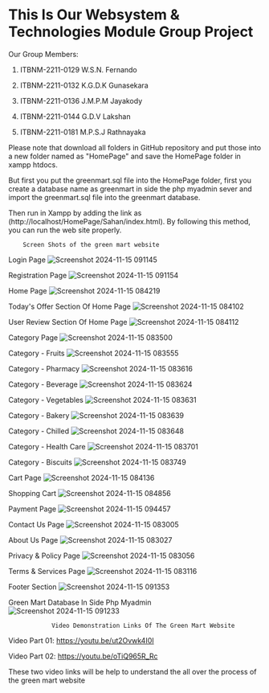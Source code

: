 # This Is Our Websystem & Technologies Module Group Project

Our Group Members:   

1) ITBNM-2211-0129   W.S.N. Fernando 

2) ITBNM-2211-0132   K.G.D.K Gunasekara 

3) ITBNM-2211-0136   J.M.P.M Jayakody 

4) ITBNM-2211-0144   G.D.V Lakshan 

5) ITBNM-2211-0181   M.P.S.J Rathnayaka


Please note that download all folders in GitHub repository and put those into a new folder named as "HomePage" and save the HomePage folder in xampp htdocs.

But first you put the greenmart.sql file into the HomePage folder, first you create a database name as greenmart in side the php myadmin sever and import the greenmart.sql file into the greenmart database.

Then run in Xampp by adding the link as (http://localhost/HomePage/Sahan/index.html). By following this method, you can run the web site properly.


        Screen Shots of the green mart website

Login Page
![Screenshot 2024-11-15 091145](https://github.com/user-attachments/assets/01b0cb41-ce3e-4ac3-b1b3-8e517b378ec2)

Registration Page
![Screenshot 2024-11-15 091154](https://github.com/user-attachments/assets/faf420da-61e5-40c2-98de-e49ae9a1a039)

Home Page
![Screenshot 2024-11-15 084219](https://github.com/user-attachments/assets/32a7b266-437a-4bb0-897f-ee0133b93aae)

Today's Offer Section Of Home Page
![Screenshot 2024-11-15 084102](https://github.com/user-attachments/assets/487e3e59-76ec-4f95-b04b-39ffa8532cf4)

User Review Section Of Home Page
![Screenshot 2024-11-15 084112](https://github.com/user-attachments/assets/1ace756e-ec78-4cb8-a022-987fa78555de)

Category Page
![Screenshot 2024-11-15 083500](https://github.com/user-attachments/assets/4ebf3c18-6c8f-4f6f-a177-5021d51af19f)

Category - Fruits
![Screenshot 2024-11-15 083555](https://github.com/user-attachments/assets/94f372a4-bd73-4c98-9eba-25766234c1ca)

Category - Pharmacy
![Screenshot 2024-11-15 083616](https://github.com/user-attachments/assets/c4098b7a-4161-4e42-b46c-48e11366f79c)

Category - Beverage
![Screenshot 2024-11-15 083624](https://github.com/user-attachments/assets/88f1b907-d3c1-47db-b07a-a806cb92efbd)

Category - Vegetables
![Screenshot 2024-11-15 083631](https://github.com/user-attachments/assets/0f2fe4cb-7765-4002-afaf-ea517c46d860)

Category - Bakery
![Screenshot 2024-11-15 083639](https://github.com/user-attachments/assets/8d8527b7-9f19-4a97-a642-188845741a83)

Category - Chilled
![Screenshot 2024-11-15 083648](https://github.com/user-attachments/assets/a9c7976a-4cf4-4a66-89da-b7d6ecfc5aae)

Category - Health Care
![Screenshot 2024-11-15 083701](https://github.com/user-attachments/assets/ddcadf69-de72-4aa1-b34c-8cca9357ffb1)

Category - Biscuits
![Screenshot 2024-11-15 083749](https://github.com/user-attachments/assets/ce4f7670-fd0c-405b-a60a-b3a355e3602c)

Cart Page
![Screenshot 2024-11-15 084136](https://github.com/user-attachments/assets/84511b56-fdc3-496f-b2b5-8f1e0bbf7d3e)

Shopping Cart
![Screenshot 2024-11-15 084856](https://github.com/user-attachments/assets/95e1af60-893b-43e2-b0a4-1e6c1410aa20)

Payment Page
![Screenshot 2024-11-15 094457](https://github.com/user-attachments/assets/f4e23cb2-1f7b-4210-9c72-eac151c631cc)

Contact Us Page
![Screenshot 2024-11-15 083005](https://github.com/user-attachments/assets/a005f38b-f687-4233-8533-3a8ca1be5205)

About Us Page
![Screenshot 2024-11-15 083027](https://github.com/user-attachments/assets/8577b5ab-e741-455d-8230-c2e51fbc9193)

Privacy & Policy Page
![Screenshot 2024-11-15 083056](https://github.com/user-attachments/assets/861c325d-73f1-46e1-9bb3-380436bde6cf)

Terms & Services Page
![Screenshot 2024-11-15 083116](https://github.com/user-attachments/assets/021ad5d7-2a60-4690-af17-9265061d30de)

Footer Section
![Screenshot 2024-11-15 091353](https://github.com/user-attachments/assets/84f060e4-f99c-44ee-b496-1792e679ca75)

Green Mart Database In Side Php Myadmin
![Screenshot 2024-11-15 091233](https://github.com/user-attachments/assets/a3ebac4f-1102-4d5c-8ed8-50de6bd6b981)


                Video Demonstration Links Of The Green Mart Website

Video Part 01:        https://youtu.be/ut2Ovwk4I0I

Video Part 02:        https://youtu.be/oTiQ965R_Rc

These two video links  will be help to understand the all over the process of the green mart website



